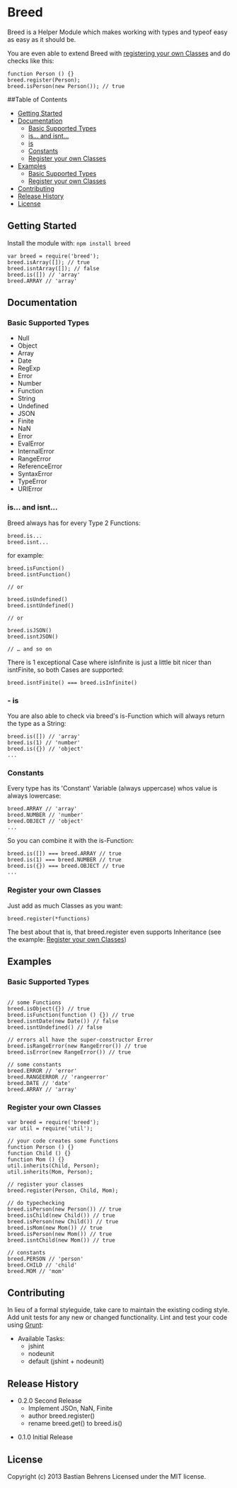 # Breed

Breed is a Helper Module which makes working with types and typeof easy as easy as it should be.

You are even able to extend Breed with [registering your own Classes](#register-your-own-classes-1) and do checks like this:

```
function Person () {}
breed.register(Person);
breed.isPerson(new Person()); // true
```


##Table of Contents


- [Getting Started](#getting-started)
- [Documentation](#documentation)
  - [Basic Supported Types](#basic-supported-types-1)
  - [is… and isnt…](#is-and-isnt)
  - [is](#is)
  - [Constants](#constants)
  - [Register your own Classes](#register-your-own-classes-1)
- [Examples](#examples)
  - [Basic Supported Types](#basic-supported-types-2)
  - [Register your own Classes](#register-your-own-classes-2)
- [Contributing](#contributing)
- [Release History](#release-history)
- [License](#license)


## Getting Started
Install the module with: `npm install breed`

```
var breed = require('breed');
breed.isArray([]); // true
breed.isntArray([]); // false
breed.is([]) // 'array'
breed.ARRAY // 'array'

```

## Documentation

### Basic Supported Types

* Null
* Object
* Array
* Date
* RegExp
* Error
* Number
* Function
* String
* Undefined
* JSON
* Finite
* NaN
* Error
* EvalError
* InternalError
* RangeError
* ReferenceError
* SyntaxError
* TypeError
* URIError

### is… and isnt...

Breed always has for every Type 2 Functions:

```
breed.is...
breed.isnt...
```

for example:

```
breed.isFunction()
breed.isntFunction()

// or

breed.isUndefined()
breed.isntUndefined()

// or

breed.isJSON()
breed.isntJSON()

// … and so on
```

There is 1 exceptional Case where isInfinite is just a little bit nicer than isntFinite, so both Cases are supported:

```
breed.isntFinite() === breed.isInfinite()
```

### - is

You are also able to check via breed's is-Function which will always return the type as a String:

```
breed.is([]) // 'array'
breed.is(1) // 'number'
breed.is({}) // 'object'
...
```

### Constants

Every type has its 'Constant' Variable (always uppercase) whos value is always lowercase:

```
breed.ARRAY // 'array'
breed.NUMBER // 'number'
breed.OBJECT // 'object'
...
```

So you can combine it with the is-Function:

```
breed.is([]) === breed.ARRAY // true
breed.is(1) === breed.NUMBER // true
breed.is({}) === breed.OBJECT // true
...
```

### Register your own Classes

Just add as much Classes as you want:

```
breed.register(*functions)
```

The best about that is, that breed.register even supports Inheritance (see the example: [Register your own Classes](#register-your-own-classes-1))


## Examples

### Basic Supported Types
```

// some Functions
breed.isObject({}) // true
breed.isFunction(function () {}) // true
breed.isntDate(new Date()) // false
breed.isntUndefined() // false

// errors all have the super-constructor Error
breed.isRangeError(new RangeError()) // true
breed.isError(new RangeError()) // true

// some constants
breed.ERROR // 'error'
breed.RANGEERROR // 'rangeerror'
breed.DATE // 'date'
breed.ARRAY // 'array'
```

### Register your own Classes
```
var breed = require('breed');
var util = require('util');

// your code creates some Functions
function Person () {}
function Child () {}
function Mom () {}
util.inherits(Child, Person);
util.inherits(Mom, Person);

// register your classes
breed.register(Person, Child, Mom);

// do typechecking
breed.isPerson(new Person()) // true
breed.isChild(new Child()) // true
breed.isPerson(new Child()) // true
breed.isMom(new Mom()) // true
breed.isPerson(new Mom()) // true
breed.isntChild(new Mom()) // true

// constants
breed.PERSON // 'person'
breed.CHILD // 'child'
breed.MOM // 'mom'
```

## Contributing
In lieu of a formal styleguide, take care to maintain the existing coding style. Add unit tests for any new or changed functionality. Lint and test your code using [Grunt](http://gruntjs.com/):

- Available Tasks:
  - jshint
  - nodeunit
  - default (jshint + nodeunit)


## Release History

- 0.2.0 Second Release
   - Implement JSOn, NaN, Finite
   - author breed.register()
   - rename breed.get() to breed.is()


* 0.1.0 Initial Release

## License
Copyright (c) 2013 Bastian Behrens
Licensed under the MIT license.
